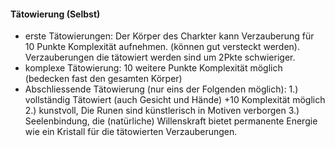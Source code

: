 #### Tätowierung (Selbst)

* erste Tätowierungen: Der Körper des Charkter kann Verzauberung für 10 Punkte Komplexität aufnehmen.
(können gut versteckt werden). Verzauberungen die tätowiert werden sind um 2Pkte schwieriger. 
* komplexe Tätowierung: 10 weitere Punkte Komplexität möglich (bedecken fast den gesamten Körper)
* Abschliessende Tätowierung (nur eins der Folgenden möglich): 
1.) vollständig Tätowiert (auch Gesicht und Hände) +10 Komplexität möglich
2.) kunstvoll, Die Runen sind künstlerisch in Motiven verborgen
3.) Seelenbindung, die (natürliche) Willenskraft bietet permanente Energie wie ein Kristall für die tätowierten
Verzauberungen.
